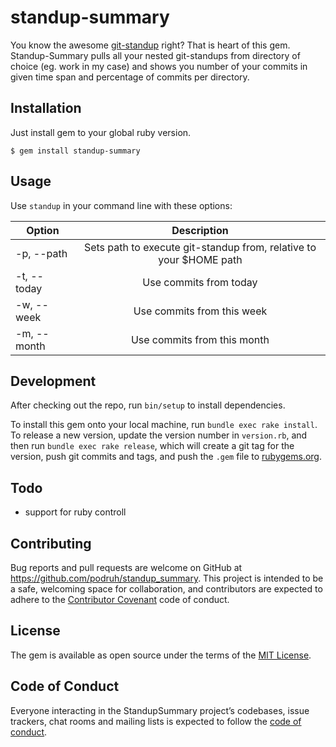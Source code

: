 # standup-summary

You know the awesome [git-standup](https://github.com/kamranahmedse/git-standup) right? That is heart of this gem.
Standup-Summary pulls all your nested git-standups from directory of choice (eg. work in my case) and shows you number of your commits in given time span and percentage of commits per directory.

## Installation

Just install gem to your global ruby version.

    $ gem install standup-summary

## Usage
Use `standup` in your command line with these options:

| Option      |                             Description                            |
|-------------|:------------------------------------------------------------------:|
| -p, --path  | Sets path to execute git-standup from, relative to your $HOME path |
| -t, --today | Use commits from today                                             |
| -w, --week  | Use commits from this week                                         |
| -m, --month | Use commits from this month                                        |

## Development

After checking out the repo, run `bin/setup` to install dependencies.

To install this gem onto your local machine, run `bundle exec rake install`. To release a new version, update the version number in `version.rb`, and then run `bundle exec rake release`, which will create a git tag for the version, push git commits and tags, and push the `.gem` file to [rubygems.org](https://rubygems.org).

## Todo

- support for ruby controll

## Contributing

Bug reports and pull requests are welcome on GitHub at https://github.com/podruh/standup_summary. This project is intended to be a safe, welcoming space for collaboration, and contributors are expected to adhere to the [Contributor Covenant](http://contributor-covenant.org) code of conduct.

## License

The gem is available as open source under the terms of the [MIT License](https://opensource.org/licenses/MIT).

## Code of Conduct

Everyone interacting in the StandupSummary project’s codebases, issue trackers, chat rooms and mailing lists is expected to follow the [code of conduct](https://github.com/podruh/standup_summary/blob/master/CODE_OF_CONDUCT.md).
